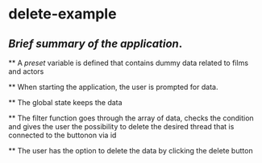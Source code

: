 # delete-example

## <em><strong>Brief summary of the application</strong></em>.

** A *preset* variable is defined that contains dummy data related to films and actors

** When starting the application, the user is prompted for data.

** The global state keeps the data

** The filter function goes through the array of data, checks the condition and gives the user the possibility to delete the desired thread that is connected to the buttonon via id

** The user has the option to delete the data by clicking the delete button
